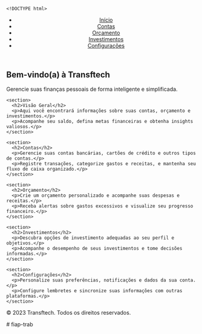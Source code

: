     <!DOCTYPE html>
<html lang="pt-br">
<head>
  <meta charset="UTF-8">
  <meta name="viewport" content="width=device-width, initial-scale=1.0">
  <title>Minha Fintech - Finanças Pessoais</title>
  <link rel="stylesheet" href="styles.css">
</head>
<body>
  <header>
    <nav>
      <ul>
        <li><a href="#">Início</a></li>
        <li><a href="#">Contas</a></li>
        <li><a href="#">Orçamento</a></li>
        <li><a href="#">Investimentos</a></li>
        <li><a href="#">Configurações</a></li>
      </ul>
    </nav>
  </header>

  <main>
    <section>
      <h1>Bem-vindo(a) à Transftech</h1>
      <p>Gerencie suas finanças pessoais de forma inteligente e simplificada.</p>
    </section>

    <section>
      <h2>Visão Geral</h2>
      <p>Aqui você encontrará informações sobre suas contas, orçamento e investimentos.</p>
      <p>Acompanhe seu saldo, defina metas financeiras e obtenha insights valiosos.</p>
    </section>

    <section>
      <h2>Contas</h2>
      <p>Gerencie suas contas bancárias, cartões de crédito e outros tipos de contas.</p>
      <p>Registre transações, categorize gastos e receitas, e mantenha seu fluxo de caixa organizado.</p>
    </section>

    <section>
      <h2>Orçamento</h2>
      <p>Crie um orçamento personalizado e acompanhe suas despesas e receitas.</p>
      <p>Receba alertas sobre gastos excessivos e visualize seu progresso financeiro.</p>
    </section>

    <section>
      <h2>Investimentos</h2>
      <p>Descubra opções de investimento adequadas ao seu perfil e objetivos.</p>
      <p>Acompanhe o desempenho de seus investimentos e tome decisões informadas.</p>
    </section>

    <section>
      <h2>Configurações</h2>
      <p>Personalize suas preferências, notificações e dados da sua conta.</p>
      <p>Configure lembretes e sincronize suas informações com outras plataformas.</p>
    </section>
  </main>

  <footer>
    <p>&copy; 2023 Transftech. Todos os direitos reservados.</p>
  </footer>
</body>

</html># fiap-trab
